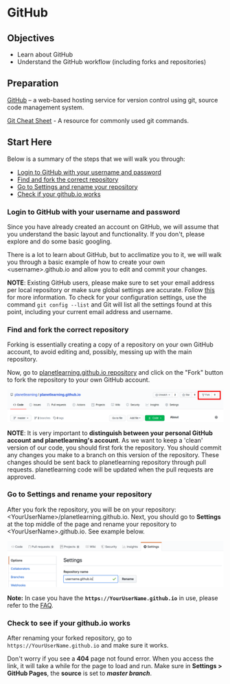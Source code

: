# GitHub

## Objectives

* Learn about GitHub
* Understand the GitHub workflow (including forks and repositories)

## Preparation

[GitHub](https://help.github.com/categories/writing-on-github/) – a web-based hosting service for version control using git, source code management system.

[Git Cheat Sheet](https://github.github.com/training-kit/downloads/github-git-cheat-sheet.pdf) - A resource for commonly used git commands.

## Start Here

Below is a summary of the steps that we will walk you through:

* [Login to GitHub with your username and password](#Login_to_GitHub_with_your_username_and_password)
* [Find and fork the correct repository](#Find_and_fork_the_correct_repository)
* [Go to Settings and rename your repository](#Go_to_Settings_and_rename_your_repository)
* [Check if your github.io works](#Check_if_you_github.io_works)

### Login to GitHub with your username and password

Since you have already created an account on GitHub, we will assume that you understand the basic layout and functionality. If you don't, please explore and do some basic googling.

There is a lot to learn about GitHub, but to acclimatize you to it, we will walk you through a basic example of how to create your own &lt;username&gt;.github.io and allow you to edit and commit your changes.

**NOTE**: Existing GitHub users, please make sure to set your email address per local repository or make sure global settings are accurate. Follow [this](https://help.github.com/articles/setting-your-commit-email-address-in-git/) for more information. To check for your configuration settings, use the command `git config --list` and Git will list all the settings found at this point, including your current email address and username.

### Find and fork the correct repository

Forking is essentially creating a copy of a repository on your own GitHub account, to avoid editing and, possibly, messing up with the main repository.

Now, go to [planetlearning.github.io repository](https://github.com/planetlearning/planetlearning.github.io) and click on the "Fork" button to fork the repository to your own GitHub account.

![](../../images/fork.png)

**NOTE**: It is very important to **distinguish between your personal GitHub account and planetlearning's account**.
As we want to keep a 'clean' version of our code, you should first fork the repository. You should commit any changes you make to a branch on this version of the repository. These changes should be sent back to planetlearning repository through pull requests. planetlearning code will be updated when the pull requests are approved.

### Go to Settings and rename your repository

After you fork the repository, you will be on your repository: &lt;YourUserName&gt;/planetlearning.github.io. Next, you should go to **Settings** at the top middle of the page and rename your repository to &lt;YourUserName&gt;.github.io. See example below.

![](../../images/fork1.png)

**Note:** In case you have the **`https://YourUserName.github.io`** in use, please refer to the [FAQ](faq.md).

### Check to see if your github.io works

After renaming your forked repository, go to  `https://YourUserName.github.io` and make sure it works.

Don't worry if you see a **404** page not found error. When you access the link, it will take a while for the page to load and run. Make sure in **Settings > GitHub Pages**, the **source** is set to **_master branch_**.
